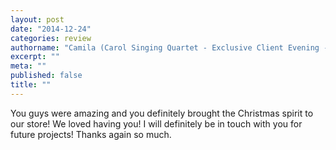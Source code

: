 ```yaml
---
layout: post
date: "2014-12-24"
categories: review
authorname: "Camila (Carol Singing Quartet - Exclusive Client Evening - Mulbury, London) "
excerpt: ""
meta: ""
published: false
title: ""
---
```


You guys were amazing and you definitely brought the Christmas spirit to our store! We loved having you! I will definitely be in touch with you for future projects! Thanks again so much.